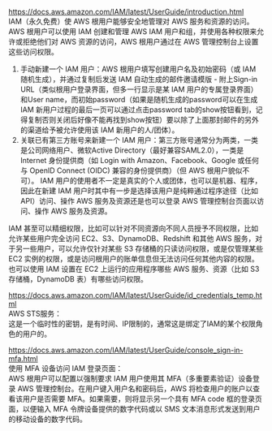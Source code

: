 https://docs.aws.amazon.com/IAM/latest/UserGuide/introduction.html  
IAM（永久免费）使 AWS 根用户能够安全地管理对 AWS 服务和资源的访问。AWS 根用户可以使用 IAM 创建和管理 AWS IAM 用户和组，并使用各种权限来允许或拒绝他们对 AWS 资源的访问，AWS 根用户通过在 AWS 管理控制台上设置这些访问权限。
1. 手动新建一个 IAM 用户：AWS 根用户填写创建用户名及初始密码（或 IAM 随机生成），并通过复制后发送 IAM 自动生成的邮件邀请模版 - 附上Sign-in URL（类似根用户登录界面，但多一行显示是某 IAM 用户的专属登录界面）和User name，而初始password（如果是随机生成的password可以在生成 IAM 新用户过程的最后一页可以通过点击password tab的show按钮看到，记得复制否则关闭后好像不能再找到show按钮）要以除了上面那封邮件的另外的渠道给予被允许使用该 IAM 新用户的人/团体）。
2. 关联已有第三方账号来新建一个 IAM 用户：第三方账号通常分为两类，一类是公司网络用户、微软Active Directory（最好兼容SAML2.0），一类是Internet 身份提供商（如 Login with Amazon、Facebook、Google 或任何与 OpenID Connect (OIDC) 兼容的身份提供商）（但 AWS 根用户貌似不可）。
IAM 用户的使用者不一定是真实的个人或团体，也可以是机器、程序，因此在新建 IAM 用户时其中有一步是选择该用户是纯粹通过程序途径（比如API）访问、操作 AWS 服务及资源还是也可以登录 AWS 管理控制台页面以访问、操作 AWS 服务及资源。

IAM 甚至可以精细权限，比如可以针对不同资源向不同人员授予不同权限，比如允许某些用户完全访问 EC2、S3、DynamoDB、Redshift 和其他 AWS 服务，对于另一些用户，可以允许仅针对某些 S3 存储桶的只读访问权限，或是仅管理某些 EC2 实例的权限，或是访问根用户的账单信息但无法访问任何其他内容的权限。
也可以使用 IAM 设置在 EC2 上运行的应用程序哪些 AWS 服务、资源（比如 S3 存储桶，DynamoDB 表）有哪些访问权限。



https://docs.aws.amazon.com/IAM/latest/UserGuide/id_credentials_temp.html  
AWS STS服务：  
这是一个临时性的密钥，是有时间、IP限制的，通常这是绑定了IAM的某个权限角色的用户的。



https://docs.aws.amazon.com/IAM/latest/UserGuide/console_sign-in-mfa.html  
使用 MFA 设备访问 IAM 登录页面：  
AWS 根用户可以配置以强制要求 IAM 用户使用其 MFA（多重要素验证）设备登录 AWS 管理控制台。在用户键入用户名和密码后，AWS 将检查用户的账户以查看该用户是否需要 MFA。如果需要，则将显示另一个具有 MFA code 框的登录页面，以便输入 MFA 令牌设备提供的数字代码或以 SMS 文本消息形式发送到用户的移动设备的数字代码。


